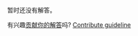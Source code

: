 
暂时还没有解答。

有兴趣[贡献你的解答](https://github.com/BFEdev/BFE.dev-solutions/blob/main/problem/implement-array-prototype.flat_zh.md)吗? [Contribute guideline](https://github.com/BFEdev/BFE.dev-solutions#how-to-contribute)
